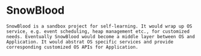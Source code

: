 # SnowBlood
	SnowBlood is a sandbox project for self-learning. It would wrap up OS service, e.g. event scheduling, heap management etc., for customized needs. Eventually SnowBlood would become a middle layer between OS and Application. It would abstrat OS specific services and provide corresponding customized OS APIs for Application. 
